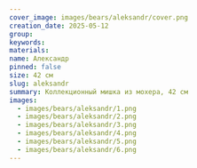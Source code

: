 ```yaml
---
cover_image: images/bears/aleksandr/cover.png
creation_date: 2025-05-12
group: 
keywords: 
materials: 
name: Александр
pinned: false
size: 42 см
slug: aleksandr
summary: Коллекционный мишка из мохера, 42 см
images:
  - images/bears/aleksandr/1.png
  - images/bears/aleksandr/2.png
  - images/bears/aleksandr/3.png
  - images/bears/aleksandr/4.png
  - images/bears/aleksandr/5.png
  - images/bears/aleksandr/6.png
---
```

